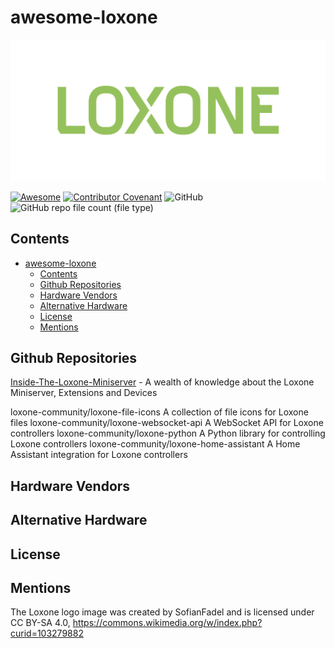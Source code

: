 # awesome-loxone
![](assets/20231105_220029_Logo-Loxone-green-Web.png)

[![Awesome](https://awesome.re/badge-flat.svg)](https://awesome.re)
[![Contributor Covenant](https://img.shields.io/badge/Contributor%20Covenant-2.1-4baaaa.svg)](code_of_conduct.md)
![GitHub](https://img.shields.io/github/license/sebrock/awesome-loxone)
![GitHub repo file count (file type)](https://img.shields.io/github/directory-file-count/sebrock/awesome-loxone)

## Contents

<!-- TOC -->

- [awesome-loxone](#awesome-loxone)
  - [Contents](#contents)
  - [Github Repositories](#github-repositories)
  - [Hardware Vendors](#hardware-vendors)
  - [Alternative Hardware](#alternative-hardware)
  - [License](#license)
  - [Mentions](#mentions)

<!-- /TOC -->

## Github Repositories

[Inside-The-Loxone-Miniserver](https://github.com/sarnau/Inside-The-Loxone-Miniserver) - A wealth of knowledge about the Loxone Miniserver, Extensions and Devices

loxone-community/loxone-file-icons    A collection of file icons for Loxone files
loxone-community/loxone-websocket-api  A WebSocket API for Loxone controllers
loxone-community/loxone-python       A Python library for controlling Loxone controllers
loxone-community/loxone-home-assistant A Home Assistant integration for Loxone controllers

## Hardware Vendors

## Alternative Hardware

## License

## Mentions

The Loxone logo image was created by SofianFadel and is licensed under CC BY-SA 4.0, https://commons.wikimedia.org/w/index.php?curid=103279882
